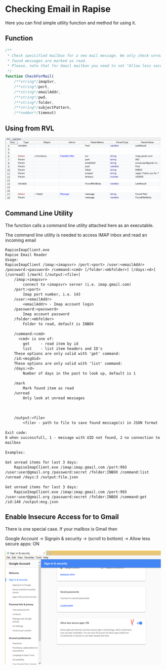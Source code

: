 # Checking Email in Rapise
Here you can find simple utility function and method for using it.

## Function

````javascript
/**
 * Check speicified mailbox for a new mail message. We only check unread messages and
 * found messages are marked as read.
 * Please, note that for Gmail mailbox you need to set "Allow less secure apps: ON"
 */
function CheckForMail(
	/**string*/imapSvr, 
	/**string*/port, 
	/**string*/emailAddr, 
	/**string*/pwd,
	/**string*/folder,
	/**string*/subjectPattern,
	/**number*/timeout)
````

## Using from RVL

![From RVL](Media/CallingFromRvl.png)


## Command Line Utility

The function calls a command line utility attached here as an executable.

The command line utility is needed to access IMAP inbox and read an incoming email



````
RapiseImapClient.exe
Rapise Email Reader
Usage:
RapiseImapClient /imap:<imapsvr> /port:<port> /user:<emailAddr> /password:<password> /command:<cmd> [/folder:<mbfolder>] [/days:<d>] [/unread] [/mark] [/output:<file>]
    /imap:<imapsvr>
        connect to <imapsvr> server (i.e. imap.gmail.com)
    /port:<port>
        Imap port number, i.e. 143
    /user:<emailAddr>
        <emailAddr> - Imap account login
    /password:<password>
        Imap account password
    /folder:<mbfolder>
        Folder to read, default is INBOX   

    /command:<cmd>
      <cmd> is one of:
        get     - read item by id
        list    - list item headers and ID's
    These options are only valid with 'get' command:
    /id:<msgUid>
    These options are only valid with 'list' command:
    /days:<d>
        Number of days in the past to look up, default is 1

    /mark
        Mark found item as read
    /unread
        Only look at unread messages



    /output:<file>
        <file> - path to file to save found message(s) in JSON format

Exit code:
0 when successfull, 1 - message with UID not found, 2 no connection to mailbox

Examples:

Get unread items for last 3 days:
    RapiseImapClient.exe /imap:imap.gmail.com /port:993 /user:user@gmail.org /password:secret /folder:INBOX /command:list /unread /days:3 /output:file.json

Get unread items for last 3 days:
    RapiseImapClient.exe /imap:imap.gmail.com /port:993 /user:user@gmail.org /password:secret /folder:INBOX /command:get /id:148 /output:msg.json
````

## Enable Insecure Access for to Gmail

There is one special case. If your mailbox is Gmail then 

Google Account -> Signpin & security -> (scroll to bottom) -> Allow less secure apps: ON

![On](Media/InsecureAccess.png)



